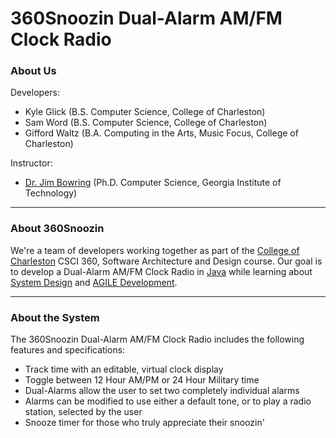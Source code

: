 # **360Snoozin Dual-Alarm AM/FM Clock Radio**

### About Us
Developers:
* Kyle Glick (B.S. Computer Science, College of Charleston)
* Sam Word (B.S. Computer Science, College of Charleston)
* Gifford Waltz (B.A. Computing in the Arts, Music Focus, College of Charleston)

Instructor:
* [Dr. Jim Bowring](http://compsci.cofc.edu/about/faculty-staff-listing/bowring-jim.php) (Ph.D. Computer Science, Georgia Institute of Technology)

***

### About 360Snoozin
We're a team of developers working together as part of the [College of Charleston](http://cofc.edu/) CSCI 360, Software Architecture and Design course. Our goal is to develop a Dual-Alarm AM/FM Clock Radio in [Java](https://www.java.com/en/) while learning about [System Design](https://en.wikipedia.org/wiki/Systems_design) and [AGILE Development](https://en.wikipedia.org/wiki/Agile_software_development).

***

### About the System
The 360Snoozin Dual-Alarm AM/FM Clock Radio includes the following features and specifications:
* Track time with an editable, virtual clock display
* Toggle between 12 Hour AM/PM or 24 Hour Military time
* Dual-Alarms allow the user to set two completely individual alarms
* Alarms can be modified to use either a default tone, or to play a radio station, selected by the user
* Snooze timer for those who truly appreciate their snoozin'

